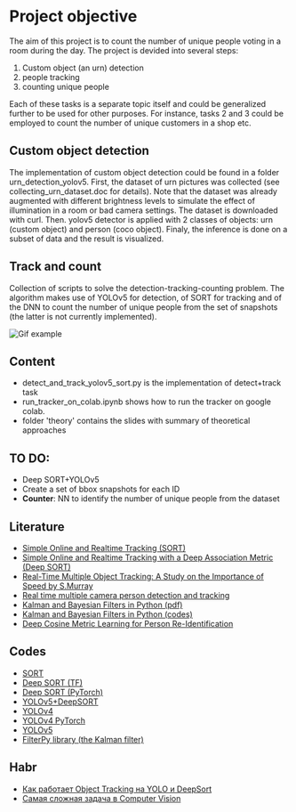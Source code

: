 # Project objective

The aim of this project is to count the number of unique people voting in a room during the day.
The project is devided into several steps:

1. Custom object (an urn) detection
2. people tracking
3. counting unique people

Each of these tasks is a separate topic itself and could be generalized further to be used for other purposes.
For instance, tasks 2 and 3 could be employed to count the number of unique customers in a shop etc.  

## Custom object detection 

The implementation of custom object detection could be found in a folder urn_detection_yolov5. 
First, the dataset of urn pictures was collected (see collecting_urn_dataset.doc for details).
Note that the dataset was already augmented with different brightness levels to simulate the 
effect of illumination in a room or bad camera settings. The dataset is downloaded with curl.
Then. yolov5 detector is applied with 2 classes of objects: urn (custom object) and person (coco object). 
Finaly, the inference is done on a subset of data and the result is visualized.     

## Track and count

Collection of scripts to solve the detection-tracking-counting problem. 
The algorithm makes use of YOLOv5 for detection, of SORT for tracking and
of the DNN to count the number of unique people from the set of snapshots
(the latter is not currently implemented).

![Gif example](https://github.com/maxmarkov/track_and_count/blob/master/example/tracker_example.gif)

## Content

- detect_and_track_yolov5_sort.py is the implementation of detect+track task
- run_tracker_on_colab.ipynb shows how to run the tracker on google colab. 
- folder 'theory' contains the slides with summary of theoretical approaches  

## TO DO:

- Deep SORT+YOLOv5
- Create a set of bbox snapshots for each ID
- **Counter**: NN to identify the number of unique people from the dataset

## Literature

- [Simple Online and Realtime Tracking (SORT)](https://arxiv.org/abs/1602.00763)
- [Simple Online and Realtime Tracking with a Deep Association Metric (Deep SORT)](https://arxiv.org/pdf/1703.07402.pdf)
- [Real-Time Multiple Object Tracking: A Study on the Importance of Speed by S.Murray](https://arxiv.org/pdf/1709.03572.pdf)
- [Real time multiple camera person detection and tracking](https://repositorio.iscte-iul.pt/handle/10071/17743)
- [Kalman and Bayesian Filters in Python (pdf)](https://elec3004.uqcloud.net/2015/tutes/Kalman_and_Bayesian_Filters_in_Python.pdf)
- [Kalman and Bayesian Filters in Python (codes)](https://github.com/rlabbe/Kalman-and-Bayesian-Filters-in-Python)
- [Deep Cosine Metric Learning for Person Re-Identification](https://elib.dlr.de/116408/1/WACV2018.pdf)

## Codes

- [SORT](https://github.com/abewley/sort)
- [Deep SORT (TF)](https://github.com/nwojke/deep_sort)
- [Deep SORT (PyTorch)](https://github.com/ZQPei/deep_sort_pytorch)
- [YOLOv5+DeepSORT](https://github.com/mikel-brostrom/Yolov5_DeepSort_Pytorch)
- [YOLOv4](https://github.com/AlexeyAB/darknet)
- [YOLOv4 PyTorch](https://github.com/Tianxiaomo/pytorch-YOLOv4)
- [YOLOv5](https://github.com/ultralytics/yolov5)
- [FilterPy library (the Kalman filter)](https://filterpy.readthedocs.io/en/latest/)

## Habr

- [Как работает Object Tracking на YOLO и DeepSort](https://habr.com/en/post/514450/)
- [Самая сложная задача в Computer Vision](https://habr.com/en/company/recognitor/blog/505694/) 

